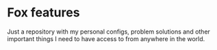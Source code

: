 # Fox features

Just a repository with my personal configs, problem solutions and other important things I need to have access to from anywhere in the world.